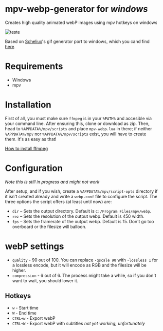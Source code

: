 # mpv-webp-generator for *windows*
Creates high quality animated webP images using mpv hotkeys on windows

![teste](https://files.catbox.moe/ejzd28.webp)

Based on [Scheliux](https://github.com/Scheliux/)'s gif generator port to windows, which you cand find [here](https://github.com/Scheliux/mpv-gif-generator).

# Requirements 
- Windows
- mpv

# Installation

First of all, you must make sure `ffmpeg` is in your `%PATH%` and accesible via your command line. After ensuring this, clone or download as zip. Then, head to `%APPDATA%/mpv/scripts` and place `mpv-webp.lua` in there; if neither `%APPDATA%/mpv` nor `%APPDATA%/mpv/scripts` exist, you will have to create them. It's as easy as that!

[How to install ffmpeg](https://www.wikihow.com/Install-FFmpeg-on-Windows)

# Configuration
*Note this is still in progress and might not work*

After setup, and if you wish, create a `%APPDATA%/mpv/script-opts` directory if it isn't created already and write a `webp.conf` file to configure the script. The three options the script offers (at least until now) are:

* `dir` – Sets the output directory. Default is `C:/Program Files/mpv/webp`.
* `rez` – Sets the resolution of the output webp. Default is 450 width.
* `fps` – Sets the framerate of the output webp. Default is 15. Don't go too overboard or the filesize will balloon.

# webP settings
* `quality` - 90 out of 100. You can replace `-qscale 90` with `-lossless 1` for a lossless encode, but it will encode as RGB and the filesize will be higher.
* `compression` - 6 out of 6. The process might take a while, so if you don't want to wait, you should lower it.

## Hotkeys

* `w` - Start time
* `W` - End time
* `CTRL+w` - Export webP
* `CTRL+W` - Export webP with subtitles *not yet working, unfortunately*
